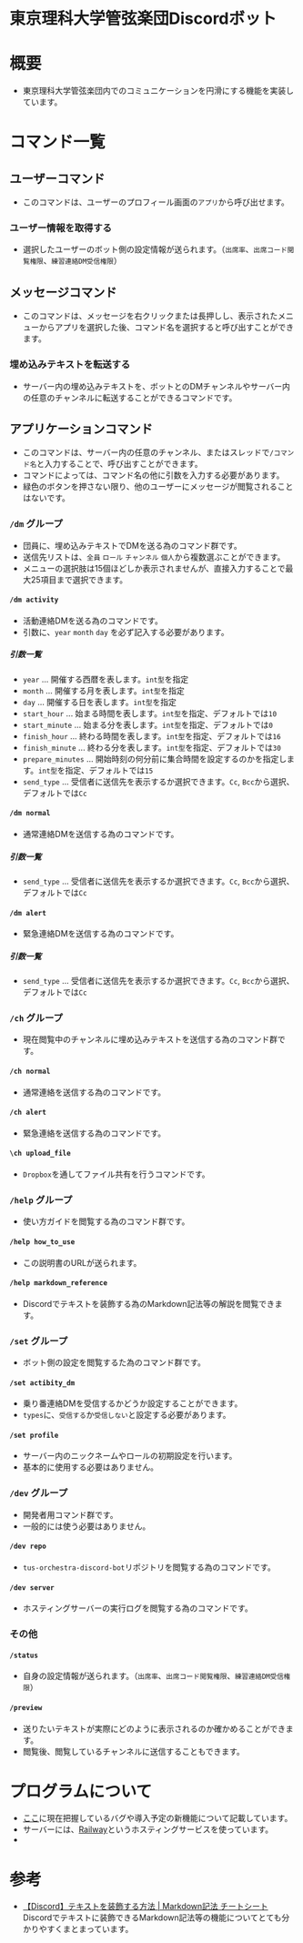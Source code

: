 # 東京理科大学管弦楽団Discordボット
# 概要
- 東京理科大学管弦楽団内でのコミュニケーションを円滑にする機能を実装しています。

# コマンド一覧
## ユーザーコマンド
- このコマンドは、ユーザーのプロフィール画面の`アプリ`から呼び出せます。
### ユーザー情報を取得する
- 選択したユーザーのボット側の設定情報が送られます。（`出席率`、`出席コード閲覧権限`、`練習連絡DM受信権限`）
## メッセージコマンド
- このコマンドは、メッセージを右クリックまたは長押しし、表示されたメニューからアプリを選択した後、コマンド名を選択すると呼び出すことができます。
### 埋め込みテキストを転送する
- サーバー内の埋め込みテキストを、ボットとのDMチャンネルやサーバー内の任意のチャンネルに転送することができるコマンドです。
## アプリケーションコマンド
- このコマンドは、サーバー内の任意のチャンネル、またはスレッドで`/コマンド名`と入力することで、呼び出すことができます。
- コマンドによっては、コマンド名の他に引数を入力する必要があります。
- 緑色のボタンを押さない限り、他のユーザーにメッセージが閲覧されることはないです。
### `/dm` グループ
- 団員に、埋め込みテキストでDMを送る為のコマンド群です。
- 送信先リストは、`全員` `ロール` `チャンネル` `個人`から複数選ぶことができます。
- メニューの選択肢は15個ほどしか表示されませんが、直接入力することで最大25項目まで選択できます。

#### `/dm activity`
- 活動連絡DMを送る為のコマンドです。
- 引数に、`year` `month` `day` を必ず記入する必要があります。

##### 引数一覧
- `year` ... 開催する西暦を表します。`int型`を指定
- `month` ... 開催する月を表します。`int型`を指定
- `day` ... 開催する日を表します。`int型`を指定
- `start_hour` ... 始まる時間を表します。`int型`を指定、デフォルトでは`10`
- `start_minute` ... 始まる分を表します。`int型`を指定、デフォルトでは`0`
- `finish_hour` ... 終わる時間を表します。`int型`を指定、デフォルトでは`16`
- `finish_minute` ... 終わる分を表します。`int型`を指定、デフォルトでは`30`
- `prepare_minutes` ... 開始時刻の何分前に集合時間を設定するのかを指定します。`int型`を指定、デフォルトでは`15`
- `send_type` ... 受信者に送信先を表示するか選択できます。`Cc`, `Bcc`から選択、デフォルトでは`Cc`

#### `/dm normal`
- 通常連絡DMを送信する為のコマンドです。
##### 引数一覧
- `send_type` ... 受信者に送信先を表示するか選択できます。`Cc`, `Bcc`から選択、デフォルトでは`Cc`

#### `/dm alert`
- 緊急連絡DMを送信する為のコマンドです。
##### 引数一覧
- `send_type` ... 受信者に送信先を表示するか選択できます。`Cc`, `Bcc`から選択、デフォルトでは`Cc`

### `/ch` グループ
- 現在閲覧中のチャンネルに埋め込みテキストを送信する為のコマンド群です。
#### `/ch normal`
- 通常連絡を送信する為のコマンドです。

#### `/ch alert`
- 緊急連絡を送信する為のコマンドです。

#### `\ch upload_file`
- `Dropbox`を通してファイル共有を行うコマンドです。


### `/help` グループ
- 使い方ガイドを閲覧する為のコマンド群です。
#### `/help how_to_use`
- この説明書のURLが送られます。

#### `/help markdown_reference`
- Discordでテキストを装飾する為のMarkdown記法等の解説を閲覧できます。

### `/set` グループ
- ボット側の設定を閲覧するた為のコマンド群です。
#### `/set actibity_dm`
- 乗り番連絡DMを受信するかどうか設定することができます。
- `types`に、`受信する`か`受信しない`と設定する必要があります。

#### `/set profile`
- サーバー内のニックネームやロールの初期設定を行います。
- 基本的に使用する必要はありません。

### `/dev` グループ
- 開発者用コマンド群です。
- 一般的には使う必要はありません。

#### `/dev repo`
- `tus-orchestra-discord-bot`リポジトリを閲覧する為のコマンドです。

#### `/dev server`
- ホスティングサーバーの実行ログを閲覧する為のコマンドです。

### その他
#### `/status`
- 自身の設定情報が送られます。（`出席率`、`出席コード閲覧権限`、`練習連絡DM受信権限`）
#### `/preview`
- 送りたいテキストが実際にどのように表示されるのか確かめることができます。
- 閲覧後、閲覧しているチャンネルに送信することもできます。

# プログラムについて
- [ここ](https://github.com/dOtOb9/tus-orchestra-discord-bot/issues)に現在把握しているバグや導入予定の新機能について記載しています。
- サーバーには、[Railway](https://railway.app)というホスティングサービスを使っています。
- 

# 参考
- [【Discord】テキストを装飾する方法 | Markdown記法 チートシート](https://qiita.com/xero/items/6026ed007d5d34623a50)
<br> Discordでテキストに装飾できるMarkdown記法等の機能についてとても分かりやすくまとまっています。

